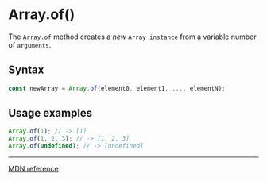 # Array.of()

The `Array.of` method creates a _new_ `Array instance` from a variable number of `arguments`.

## Syntax

```js
const newArray = Array.of(element0, element1, ..., elementN);
```

## Usage examples

```js
Array.of(1); // -> [1]
Array.of(1, 2, 3); // -> [1, 2, 3]
Array.of(undefined); // -> [undefined]
```

---

[MDN reference](https://developer.mozilla.org/en-US/docs/Web/JavaScript/Reference/Global_Objects/Array/of)
